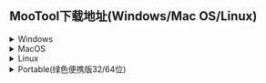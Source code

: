 ## MooTool下载地址(Windows/Mac OS/Linux)  

<details>
<summary>Windows</summary>

[MooTool-v1.2.0-x64-Setup.exe](http://download.zhoubochina.com/moo/exe/MooTool-v1.2.0-x64-Setup.exe)  
[MooTool-v1.1.0-x64-Setup.exe](http://download.zhoubochina.com/moo/exe/MooTool-v1.1.0-x64-Setup.exe)  
[MooTool-v1.0.0-x64-Setup.exe](http://download.zhoubochina.com/moo/exe/MooTool-v1.0.0-x64-Setup.exe)  

</details>

<details>
<summary>MacOS</summary>

[MooToolWithJre-v1.2.0.zip](http://download.zhoubochina.com/moo/mac/MooToolWithJre-v1.2.0.zip)  
[v1.2.0.zip](http://download.zhoubochina.com/moo/mac/MooTool-v1.2.0.zip)  
[v1.1.0.zip](http://download.zhoubochina.com/moo/mac/MooTool-v1.1.0.zip)  

</details>

<details>
<summary>Linux</summary>

[v1.2.0.zip](http://download.zhoubochina.com/moo/linux/MooTool-1.2.0.zip)  

</details>

<details>
<summary>Portable(绿色便携版32/64位)</summary>

[v1.2.0.zip](http://download.zhoubochina.com/moo/linux/MooTool-1.2.0.zip)  
[v1.1.0.zip](http://download.zhoubochina.com/moo/linux/MooTool-1.1.0.zip)  
[v1.0.0.zip](http://download.zhoubochina.com/moo/linux/MooTool-1.0.0.zip)  

</details>
